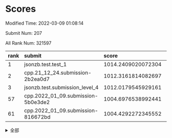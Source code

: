 # Scores

Modified Time: 2022-03-09 01:08:14

Submit Num: 207

All Rank Num: 321597

| rank |               submit               |       score        |       sigma        | pk_num |
| :--- | :--------------------------------- | :----------------- | :----------------- | :----- |
| 1    | jsonzb.test.test_1                 | 1014.2409020072304 | 0.8076152604824225 | 6216   |
| 2    | cpp.21_12_24.submission-2b2ea0d7   | 1012.3161814082697 | 0.7958414798842082 | 6213   |
| 3    | jsonzb.test.submission_level_4     | 1012.0179545929161 | 0.807691353754323  | 6219   |
| 57   | cpp.2022_01_09.submission-5b0e3de2 | 1004.6976538992441 | 0.7218115977460394 | 6216   |
| 61   | cpp.2022_01_09.submission-816672bd | 1004.4292272345552 | 0.7213585070640598 | 6218   |


<details>
<summary>全部</summary>

| rank |                 submit                 |       score        |       sigma        | pk_num |
| :--- | :------------------------------------- | :----------------- | :----------------- | :----- |
| 1    | jsonzb.test.test_1                     | 1014.2409020072304 | 0.8076152604824225 | 6216   |
| 2    | cpp.21_12_24.submission-2b2ea0d7       | 1012.3161814082697 | 0.7958414798842082 | 6213   |
| 3    | jsonzb.test.submission_level_4         | 1012.0179545929161 | 0.807691353754323  | 6219   |
| 4    | gobigger.level_3.submission_level_3_17 | 1011.5466610711533 | 0.766183225708     | 6215   |
| 5    | gobigger.level_3.submission_level_3_18 | 1011.346179442165  | 0.7751185577110791 | 6217   |
| 6    | gobigger.level_3.submission_level_3_5  | 1011.2531591851305 | 0.7734678471838726 | 6216   |
| 7    | gobigger.level_3.submission_level_3_45 | 1011.1893365629331 | 0.7637771254217425 | 6211   |
| 8    | gobigger.level_3.submission_level_3_1  | 1010.742666679981  | 0.7635686133259534 | 6216   |
| 9    | gobigger.level_3.submission_level_3_10 | 1010.6550694744941 | 0.7604008312110877 | 6214   |
| 10   | gobigger.level_3.submission_level_3_4  | 1010.619377416534  | 0.7642408986934414 | 6217   |
| 11   | gobigger.level_3.submission_level_3_33 | 1010.5629402076091 | 0.7462193796810593 | 6214   |
| 12   | gobigger.level_3.submission_level_3_46 | 1010.5402578595312 | 0.7567095314278791 | 6215   |
| 13   | gobigger.level_3.submission_level_3_30 | 1010.5254407866632 | 0.756985923725616  | 6215   |
| 14   | gobigger.level_3.submission_level_3_26 | 1010.3874997827717 | 0.7765966142142899 | 6221   |
| 15   | gobigger.level_3.submission_level_3_19 | 1010.3760659205278 | 0.772732417996738  | 6218   |
| 16   | gobigger.level_3.submission_level_3_8  | 1010.3299917564104 | 0.7490910755852493 | 6212   |
| 17   | gobigger.level_3.submission_level_3_2  | 1010.1766204410962 | 0.7620227242358661 | 6213   |
| 18   | gobigger.level_3.submission_level_3_48 | 1010.1060313251618 | 0.7609562684572925 | 6215   |
| 19   | gobigger.level_3.submission_level_3_6  | 1010.1047496952795 | 0.7718107379255937 | 6217   |
| 20   | gobigger.level_3.submission_level_3_41 | 1010.1013645298991 | 0.7591877348277739 | 6216   |
| 21   | gobigger.level_3.submission_level_3_38 | 1010.087628620122  | 0.7741878063264085 | 6210   |
| 22   | gobigger.level_3.submission_level_3_37 | 1010.0469370022962 | 0.7470491004989654 | 6214   |
| 23   | gobigger.level_3.submission_level_3_31 | 1010.0112730263103 | 0.767356919606401  | 6215   |
| 24   | gobigger.level_3.submission_level_3_20 | 1009.9226880556848 | 0.7756657916727361 | 6210   |
| 25   | gobigger.level_3.submission_level_3_39 | 1009.9077930796299 | 0.7588129126805259 | 6211   |
| 26   | gobigger.level_3.submission_level_3_11 | 1009.8857805775158 | 0.7512860430456041 | 6214   |
| 27   | gobigger.level_3.submission_level_3_21 | 1009.8755072171581 | 0.7554843252313385 | 6215   |
| 28   | gobigger.level_3.submission_level_3_24 | 1009.8169332025132 | 0.7687250863432392 | 6212   |
| 29   | gobigger.level_3.submission_level_3_43 | 1009.8071209988592 | 0.7579024342480479 | 6214   |
| 30   | gobigger.level_3.submission_level_3_23 | 1009.7305440680144 | 0.7481811356485706 | 6211   |
| 31   | gobigger.level_3.submission_level_3_44 | 1009.6829651221036 | 0.749093898133576  | 6213   |
| 32   | gobigger.level_3.submission_level_3_47 | 1009.6813716487477 | 0.7478073695059879 | 6213   |
| 33   | gobigger.level_3.submission_level_3_3  | 1009.6426940294339 | 0.7606166516402072 | 6219   |
| 34   | gobigger.level_3.submission_level_3_14 | 1009.6385221222595 | 0.7495952521506413 | 6216   |
| 35   | gobigger.level_3.submission_level_3_22 | 1009.6109905993604 | 0.7608140862709925 | 6209   |
| 36   | gobigger.level_3.submission_level_3_9  | 1009.6017744794744 | 0.7471234166065653 | 6217   |
| 37   | gobigger.level_3.submission_level_3_25 | 1009.568932551819  | 0.7408594497021855 | 6218   |
| 38   | gobigger.level_3.submission_level_3_0  | 1009.5260684218646 | 0.7498315258747502 | 6216   |
| 39   | gobigger.level_3.submission_level_3_13 | 1009.5184782214853 | 0.7640932463407663 | 6216   |
| 40   | gobigger.level_3.submission_level_3_49 | 1009.4982676557988 | 0.7442442632363814 | 6213   |
| 41   | gobigger.level_3.submission_level_3_34 | 1009.4275928207086 | 0.7443437473935691 | 6208   |
| 42   | gobigger.level_3.submission_level_3_15 | 1009.4136277928321 | 0.7655776836858276 | 6214   |
| 43   | gobigger.level_3.submission_level_3_35 | 1009.3600010230432 | 0.749087104504291  | 6216   |
| 44   | gobigger.level_3.submission_level_3_40 | 1009.285774175406  | 0.7595674905267321 | 6212   |
| 45   | gobigger.level_3.submission_level_3_7  | 1009.2417128004887 | 0.7394364007568247 | 6210   |
| 46   | gobigger.level_3.submission_level_3_28 | 1009.1880853449154 | 0.7742261007243119 | 6217   |
| 47   | gobigger.level_3.submission_level_3_12 | 1009.0683521248748 | 0.7471548404795642 | 6210   |
| 48   | gobigger.level_3.submission_level_3_27 | 1008.9755512841434 | 0.7303626589526905 | 6212   |
| 49   | gobigger.level_3.submission_level_3_42 | 1008.6948629602155 | 0.7637370215578312 | 6216   |
| 50   | gobigger.level_3.submission_level_3_36 | 1008.6517471943105 | 0.7528631422564246 | 6210   |
| 51   | gobigger.level_3.submission_level_3_32 | 1008.6485997836281 | 0.7565083027862188 | 6210   |
| 52   | gobigger.level_3.submission_level_3_29 | 1008.5743631493286 | 0.7419639592467694 | 6218   |
| 53   | gobigger.level_3.submission_level_3_16 | 1008.3150726752914 | 0.7362094497810439 | 6212   |
| 54   | gobigger.level_1.submission_level_1_17 | 1004.9778672806806 | 0.7251047273158067 | 6215   |
| 55   | gobigger.level_1.submission_level_1_33 | 1004.9676810580078 | 0.7150273362447311 | 6220   |
| 56   | gobigger.level_1.submission_level_1_38 | 1004.9462250967758 | 0.7060768703954012 | 6214   |
| 57   | cpp.2022_01_09.submission-5b0e3de2     | 1004.6976538992441 | 0.7218115977460394 | 6216   |
| 58   | gobigger.level_1.submission_level_1_29 | 1004.6856370003169 | 0.7249505270896077 | 6216   |
| 59   | gobigger.level_1.submission_level_1_46 | 1004.6780087399625 | 0.724100749745226  | 6214   |
| 60   | gobigger.level_1.submission_level_1_24 | 1004.4570383193376 | 0.7268358452949525 | 6206   |
| 61   | cpp.2022_01_09.submission-816672bd     | 1004.4292272345552 | 0.7213585070640598 | 6218   |
| 62   | gobigger.level_1.submission_level_1_31 | 1004.4030266896854 | 0.7170291177699891 | 6217   |
| 63   | gobigger.level_1.submission_level_1_3  | 1004.2127614547431 | 0.7186839417994189 | 6215   |
| 64   | gobigger.level_1.submission_level_1_4  | 1004.1792654021292 | 0.7146809514524348 | 6209   |
| 65   | gobigger.level_1.submission_level_1_18 | 1004.1357748519215 | 0.7124760012498803 | 6217   |
| 66   | gobigger.level_1.submission_level_1_5  | 1004.0821272368042 | 0.7203321030912153 | 6213   |
| 67   | gobigger.level_1.submission_level_1_36 | 1003.9372529668874 | 0.7236329717475027 | 6211   |
| 68   | gobigger.level_1.submission_level_1_14 | 1003.8820094495377 | 0.7234311938369713 | 6216   |
| 69   | gobigger.level_1.submission_level_1_37 | 1003.7230084554241 | 0.7255083910561818 | 6214   |
| 70   | gobigger.level_1.submission_level_1_19 | 1003.7125348859366 | 0.7095783069702342 | 6214   |
| 71   | gobigger.level_1.submission_level_1_42 | 1003.6948717933928 | 0.7145451511244225 | 6214   |
| 72   | gobigger.level_1.submission_level_1_47 | 1003.6862089370883 | 0.7204903159764763 | 6213   |
| 73   | gobigger.level_1.submission_level_1_49 | 1003.6721948706268 | 0.7190800207230285 | 6215   |
| 74   | gobigger.level_1.submission_level_1_6  | 1003.6675261537289 | 0.7132543624319142 | 6211   |
| 75   | gobigger.level_1.submission_level_1_32 | 1003.6237238434892 | 0.7176314025822759 | 6211   |
| 76   | gobigger.level_1.submission_level_1_7  | 1003.6171450054588 | 0.7293947606579522 | 6220   |
| 77   | gobigger.level_1.submission_level_1_21 | 1003.6087544960153 | 0.7079969879545446 | 6214   |
| 78   | gobigger.level_1.submission_level_1_11 | 1003.5598523269401 | 0.7176136089570142 | 6213   |
| 79   | gobigger.level_1.submission_level_1_22 | 1003.5279239045029 | 0.7202147955321989 | 6213   |
| 80   | gobigger.level_1.submission_level_1_39 | 1003.4213113199696 | 0.7117815723638498 | 6220   |
| 81   | gobigger.level_1.submission_level_1_43 | 1003.2639152261977 | 0.7171679959623611 | 6216   |
| 82   | gobigger.level_1.submission_level_1_30 | 1003.220542020803  | 0.7094800031930414 | 6220   |
| 83   | gobigger.level_1.submission_level_1_9  | 1003.2077132840433 | 0.710183658947564  | 6214   |
| 84   | gobigger.level_1.submission_level_1_1  | 1003.1548653273363 | 0.7233697249831298 | 6212   |
| 85   | gobigger.level_1.submission_level_1_13 | 1003.1377078448058 | 0.7221405221049472 | 6210   |
| 86   | gobigger.level_1.submission_level_1_8  | 1003.0920545399196 | 0.7129470550816207 | 6208   |
| 87   | gobigger.level_1.submission_level_1_40 | 1002.9990192174947 | 0.7156981401982967 | 6209   |
| 88   | gobigger.level_1.submission_level_1_16 | 1002.9968756693661 | 0.7183864175731021 | 6212   |
| 89   | gobigger.level_1.submission_level_1_34 | 1002.9439100279865 | 0.7152637029352196 | 6211   |
| 90   | gobigger.level_1.submission_level_1_28 | 1002.9109820406353 | 0.7172265110641136 | 6212   |
| 91   | gobigger.level_1.submission_level_1_23 | 1002.8633419091444 | 0.7264999554089133 | 6209   |
| 92   | gobigger.level_1.submission_level_1_2  | 1002.7449811480548 | 0.7109016938983043 | 6209   |
| 93   | gobigger.level_1.submission_level_1_12 | 1002.6563381710963 | 0.7006458132176135 | 6216   |
| 94   | gobigger.level_1.submission_level_1_15 | 1002.5381366726585 | 0.7141947138039486 | 6218   |
| 95   | gobigger.level_1.submission_level_1_0  | 1002.5034340978875 | 0.7134995519987832 | 6218   |
| 96   | gobigger.level_1.submission_level_1_35 | 1002.4963631151093 | 0.7059838620161905 | 6218   |
| 97   | gobigger.level_1.submission_level_1_20 | 1002.4215389924888 | 0.7163935754990866 | 6213   |
| 98   | gobigger.level_1.submission_level_1_10 | 1002.3838632056987 | 0.7257992194631774 | 6211   |
| 99   | gobigger.level_1.submission_level_1_27 | 1002.1619079881727 | 0.7110419234027473 | 6217   |
| 100  | gobigger.level_1.submission_level_1_25 | 1002.1118172644856 | 0.7060542617844561 | 6218   |
| 101  | gobigger.level_1.submission_level_1_26 | 1002.0233118526443 | 0.7052760647814533 | 6214   |
| 102  | gobigger.level_1.submission_level_1_45 | 1001.9875099531594 | 0.7083023671643888 | 6216   |
| 103  | gobigger.level_1.submission_level_1_41 | 1001.693073844083  | 0.7179938609908086 | 6218   |
| 104  | gobigger.level_1.submission_level_1_44 | 1001.6022468916887 | 0.7085258672115589 | 6214   |
| 105  | gobigger.level_1.submission_level_1_48 | 1000.8501222500313 | 0.7020706602402641 | 6215   |
| 106  | gobigger.random.submission_random_31   | 997.3308762233788  | 0.7116069926733345 | 6213   |
| 107  | gobigger.random.submission_random_21   | 997.2555261581759  | 0.7136812346897644 | 6215   |
| 108  | gobigger.random.submission_random_25   | 997.1337951349793  | 0.7161721954114378 | 6218   |
| 109  | gobigger.random.submission_random_46   | 996.982899937169   | 0.7004079383794163 | 6216   |
| 110  | gobigger.random.submission_random_20   | 996.9528628550811  | 0.7105403473454894 | 6214   |
| 111  | gobigger.random.submission_random_5    | 996.9084387647699  | 0.7036741919021234 | 6214   |
| 112  | gobigger.random.submission_random_29   | 996.867274900037   | 0.7159502930425015 | 6212   |
| 113  | gobigger.random.submission_random_23   | 996.7752504797296  | 0.6975911837001911 | 6218   |
| 114  | gobigger.random.submission_random_49   | 996.7047581836645  | 0.7170600103791164 | 6211   |
| 115  | gobigger.random.submission_random_48   | 996.6340577540874  | 0.7097817513820517 | 6212   |
| 116  | gobigger.random.submission_random_0    | 996.6023200901676  | 0.7007112862520901 | 6214   |
| 117  | gobigger.random.submission_random_37   | 996.5622081482861  | 0.7125778275225765 | 6215   |
| 118  | gobigger.random.submission_random_15   | 996.550439800491   | 0.7069777014585806 | 6215   |
| 119  | gobigger.random.submission_random_35   | 996.5343429880498  | 0.720758844436947  | 6218   |
| 120  | gobigger.random.submission_random_17   | 996.4804099436391  | 0.7193046616924403 | 6216   |
| 121  | gobigger.random.submission_random_6    | 996.366923394562   | 0.7256253527558356 | 6213   |
| 122  | gobigger.random.submission_random_39   | 996.3131922225699  | 0.700233263729777  | 6213   |
| 123  | gobigger.random.submission_random_28   | 996.2916886156855  | 0.7105281658587203 | 6216   |
| 124  | gobigger.random.submission_random_12   | 996.2546291530105  | 0.7070063298160303 | 6215   |
| 125  | gobigger.random.submission_random_1    | 996.2510060991084  | 0.7075025230999344 | 6211   |
| 126  | gobigger.random.submission_random_10   | 996.1876445300912  | 0.6995045621300463 | 6216   |
| 127  | gobigger.random.submission_random_11   | 996.129054900498   | 0.7077686108793921 | 6219   |
| 128  | gobigger.random.submission_random_26   | 996.0521599679381  | 0.7006032293185666 | 6217   |
| 129  | gobigger.random.submission_random_4    | 996.0480369185076  | 0.7193740652049343 | 6219   |
| 130  | gobigger.random.submission_random_3    | 996.0479269143486  | 0.703481923405949  | 6213   |
| 131  | gobigger.random.submission_random_27   | 996.0454312407223  | 0.7037900098940597 | 6216   |
| 132  | gobigger.random.submission_random_36   | 995.955711377155   | 0.7013045087402506 | 6214   |
| 133  | gobigger.random.submission_random_42   | 995.8858159133529  | 0.7225660972565273 | 6217   |
| 134  | gobigger.random.submission_random_7    | 995.8256061902844  | 0.7135738843742989 | 6213   |
| 135  | gobigger.random.submission_random_32   | 995.7951328379704  | 0.706527625068071  | 6214   |
| 136  | gobigger.random.submission_random_13   | 995.738514041754   | 0.7150574824158377 | 6208   |
| 137  | gobigger.random.submission_random_44   | 995.7080986284341  | 0.7212439844496213 | 6217   |
| 138  | gobigger.random.submission_random_34   | 995.6992893361493  | 0.715073093446281  | 6217   |
| 139  | gobigger.random.submission_random_45   | 995.6871120053552  | 0.7090357134592294 | 6219   |
| 140  | gobigger.random.submission_random_40   | 995.6249091651778  | 0.7059918994117393 | 6214   |
| 141  | gobigger.random.submission_random_16   | 995.608753410452   | 0.7243015399175555 | 6220   |
| 142  | gobigger.random.submission_random_8    | 995.4659654718562  | 0.706503719378707  | 6212   |
| 143  | gobigger.random.submission_random_14   | 995.4650906699928  | 0.7137925301401452 | 6210   |
| 144  | gobigger.random.submission_random_22   | 995.3731140119063  | 0.7125016642119251 | 6215   |
| 145  | gobigger.random.submission_random_30   | 995.3292580930289  | 0.718643353434575  | 6215   |
| 146  | gobigger.random.submission_random_19   | 995.2779060950331  | 0.7094664232595391 | 6218   |
| 147  | gobigger.random.submission_random_41   | 995.1981299673577  | 0.7284178712054226 | 6213   |
| 148  | gobigger.random.submission_random_33   | 995.1976729127939  | 0.7190647690338307 | 6212   |
| 149  | gobigger.random.submission_random_43   | 995.0404824615371  | 0.7125389624747238 | 6212   |
| 150  | gobigger.random.submission_random_24   | 994.9178397740089  | 0.7100694165844578 | 6217   |
| 151  | gobigger.random.submission_random_2    | 994.8450320007535  | 0.7225545355834028 | 6219   |
| 152  | gobigger.random.submission_random_47   | 994.845011986133   | 0.7143653896858321 | 6215   |
| 153  | gobigger.random.submission_random_18   | 994.7295982654582  | 0.7199024652792851 | 6216   |
| 154  | gobigger.random.submission_random_38   | 994.697551641595   | 0.7147351770204023 | 6212   |
| 155  | gobigger.random.submission_random_9    | 994.6523227779195  | 0.7241655213720493 | 6213   |
| 156  | gobigger.level_2.submission_level_2_25 | 994.111281714801   | 0.7460536692906391 | 6211   |
| 157  | gobigger.level_2.submission_level_2_22 | 993.8354337083543  | 0.737620540088783  | 6216   |
| 158  | gobigger.level_2.submission_level_2_36 | 993.630864230814   | 0.7238872515985632 | 6213   |
| 159  | gobigger.level_2.submission_level_2_30 | 993.6212923952004  | 0.7194727220130661 | 6214   |
| 160  | gobigger.level_2.submission_level_2_15 | 993.5298259015395  | 0.737307953146185  | 6214   |
| 161  | gobigger.level_2.submission_level_2_14 | 993.4156021640664  | 0.7323815117591351 | 6215   |
| 162  | gobigger.level_2.submission_level_2_2  | 993.2869239607237  | 0.7273870916280569 | 6212   |
| 163  | gobigger.level_2.submission_level_2_28 | 993.2715651934449  | 0.7391114614664454 | 6218   |
| 164  | gobigger.level_2.submission_level_2_26 | 993.2561293916447  | 0.7610037679922994 | 6214   |
| 165  | gobigger.level_2.submission_level_2_4  | 993.123531027908   | 0.7293797047380643 | 6213   |
| 166  | gobigger.level_2.submission_level_2_46 | 992.815822952195   | 0.745543224613953  | 6219   |
| 167  | gobigger.level_2.submission_level_2_38 | 992.7801670801178  | 0.7214831910883056 | 6216   |
| 168  | gobigger.level_2.submission_level_2_21 | 992.7643052975144  | 0.7281356272100118 | 6216   |
| 169  | gobigger.level_2.submission_level_2_20 | 992.6250359265335  | 0.7263594878966917 | 6218   |
| 170  | gobigger.level_2.submission_level_2_10 | 992.6166426100319  | 0.7450701167359292 | 6215   |
| 171  | gobigger.level_2.submission_level_2_40 | 992.5623737788551  | 0.7351406602257924 | 6216   |
| 172  | gobigger.level_2.submission_level_2_9  | 992.5453499761691  | 0.7422503862604423 | 6216   |
| 173  | gobigger.level_2.submission_level_2_43 | 992.4809270086091  | 0.7439484382766559 | 6216   |
| 174  | gobigger.level_2.submission_level_2_31 | 992.4755994463311  | 0.7481636063028297 | 6214   |
| 175  | gobigger.level_2.submission_level_2_19 | 992.4562117776916  | 0.7486180033814878 | 6212   |
| 176  | gobigger.level_2.submission_level_2_32 | 992.4286810584933  | 0.7471076096617876 | 6212   |
| 177  | gobigger.level_2.submission_level_2_18 | 992.3705298062414  | 0.7556191349717025 | 6216   |
| 178  | gobigger.level_2.submission_level_2_16 | 992.3569270841914  | 0.7435466559552011 | 6212   |
| 179  | gobigger.level_2.submission_level_2_42 | 992.3168133490445  | 0.7318892731338612 | 6216   |
| 180  | gobigger.level_2.submission_level_2_13 | 992.1663336961614  | 0.7422431212196618 | 6216   |
| 181  | gobigger.level_2.submission_level_2_49 | 992.1512321537065  | 0.7588363849649594 | 6218   |
| 182  | gobigger.level_2.submission_level_2_8  | 992.1316224286104  | 0.7436425973547809 | 6217   |
| 183  | gobigger.level_2.submission_level_2_12 | 992.0495002875338  | 0.7505743413525063 | 6216   |
| 184  | gobigger.level_2.submission_level_2_39 | 992.0050646356234  | 0.7319972499460979 | 6216   |
| 185  | gobigger.level_2.submission_level_2_48 | 991.9615338847593  | 0.7527907549489575 | 6218   |
| 186  | gobigger.level_2.submission_level_2_11 | 991.8562376998135  | 0.7544635304112115 | 6218   |
| 187  | gobigger.level_2.submission_level_2_5  | 991.8255824406409  | 0.7471601219357741 | 6216   |
| 188  | gobigger.level_2.submission_level_2_35 | 991.8151791571145  | 0.7483172897002439 | 6218   |
| 189  | gobigger.level_2.submission_level_2_0  | 991.713176608336   | 0.768840453273809  | 6212   |
| 190  | gobigger.level_2.submission_level_2_44 | 991.7025184704956  | 0.7459049167669012 | 6214   |
| 191  | gobigger.level_2.submission_level_2_3  | 991.6301647771437  | 0.7485377073657564 | 6215   |
| 192  | gobigger.level_2.submission_level_2_7  | 991.6078994301613  | 0.7469959678922287 | 6211   |
| 193  | gobigger.level_2.submission_level_2_37 | 991.499768266392   | 0.7463526423478021 | 6214   |
| 194  | gobigger.level_2.submission_level_2_41 | 991.4493734716492  | 0.768076409654806  | 6214   |
| 195  | gobigger.level_2.submission_level_2_1  | 991.4338366043171  | 0.7446538284243959 | 6212   |
| 196  | gobigger.level_2.submission_level_2_27 | 991.3801657538936  | 0.7529226331203225 | 6212   |
| 197  | gobigger.level_2.submission_level_2_24 | 991.3738769521335  | 0.7497154570764396 | 6210   |
| 198  | gobigger.level_2.submission_level_2_33 | 991.3685046926961  | 0.7696686080678657 | 6211   |
| 199  | gobigger.level_2.submission_level_2_29 | 991.3199694638621  | 0.7478800502106456 | 6221   |
| 200  | gobigger.level_2.submission_level_2_23 | 991.312425090217   | 0.754421738872086  | 6212   |
| 201  | gobigger.level_2.submission_level_2_34 | 991.2867010322235  | 0.7421387765673164 | 6216   |
| 202  | gobigger.level_2.submission_level_2_17 | 991.2595381302604  | 0.7493963155513289 | 6212   |
| 203  | gobigger.level_2.submission_level_2_47 | 991.0767976060389  | 0.7764838502119833 | 6209   |
| 204  | gobigger.level_2.submission_level_2_6  | 990.9759094623618  | 0.7660673414624503 | 6218   |
| 205  | gobigger.level_2.submission_level_2_45 | 990.158236029953   | 0.7828030359509085 | 6213   |
| 206  | gobigger.none.submission_none_0        | 978.8927553391086  | 1.2708705072486417 | 6212   |
| 207  | gobigger.none.submission_none_1        | 976.1189041421909  | 1.4162265534171827 | 6217   |

</details>